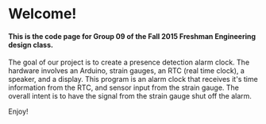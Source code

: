 Welcome!
========
#### This is the code page for Group 09 of the Fall 2015 Freshman Engineering design class.

The goal of our project is to create a presence detection alarm clock. The hardware involves an Arduino, strain gauges, an RTC (real time clock), a speaker, and a display. This program is an alarm clock that receives it's time information from the RTC, and sensor input from the strain gauge. The overall intent is to have the signal from the strain gauge shut off the alarm.

Enjoy!
